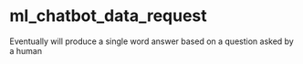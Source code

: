 # ml_chatbot_data_request
Eventually will produce a single word answer based on a question asked by a human
